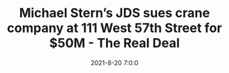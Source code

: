 ---
"title": "Michael Stern’s JDS sues crane company at 111 West 57th Street for $50M - The Real Deal"
"date": "2021-8-20 7:0:0"
"feed_name": "GOOGLENEWSCONSTRUCTION"
"feed_website": "https://news.google.com/search?q=construction%2Bincident&hl=en-US&gl=US&ceid=US:en"
"feed_rss": "https://news.google.com/rss/search?q=construction%2Bincident&hl=en-US&gl=US&ceid=US:en"
"link": "https://therealdeal.com/2021/08/20/michael-sterns-jds-sues-crane-company-at-111-west-57th-street-for-50m/"
"file": "_posts/2021-1-1-82c25e214e97f8ff6d6f9e26c020cb6cea469ce4.md"
"accident": "0"
"drilling": "0"
---